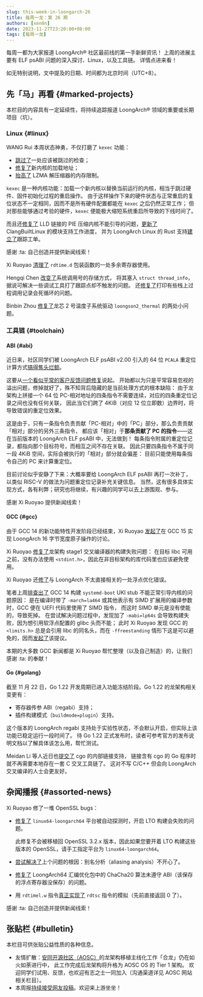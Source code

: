 ```yaml
---
slug: this-week-in-loongarch-26
title: 每周一龙：第 26 期
authors: [xen0n]
date: 2023-11-27T23:20:00+08:00
tags: [每周一龙]
---
```


每周一都为大家报道 LoongArch&reg; 社区最前线的第一手新鲜资讯！
上周的进展主要有 ELF psABI 问题的深入探讨、Linux，以及工具链。
详情点进来看！

<!-- truncate -->

如无特别说明，文中提及的日期、时间都为北京时间（UTC+8）。

## 先「马」再看 {#marked-projects}

本栏目的内容具有一定延续性，将持续追踪报道 LoongArch&reg; 领域的重要或长期项目（坑）。

### Linux {#linux}

WANG Rui 本周状态神勇，不仅打磨了 `kexec` 功能：

* [跳过了](https://lore.kernel.org/kexec/20231124085410.107080-1-wangrui@loongson.cn)一处应该被跳过的检查；
* [修复了](https://lore.kernel.org/kexec/20231125065232.116319-1-wangrui@loongson.cn)新内核的加载地址；
* [抬高了](https://lore.kernel.org/kexec/20231125072643.116681-1-wangrui@loongson.cn) LZMA 解压缩器的内存限制。

`kexec` 是一种内核功能：加载一个新内核以替换当前运行的内核，相当于跳过硬件、固件初始化过程的重启操作。
由于这样操作下来的硬件状态与正常重启的复位状态不一定相同，因而不是所有硬件配置都能在 `kexec` 之后仍然正常工作；
但对那些能够通过考验的硬件，`kexec` 便能极大缩短系统重启所导致的下线时间了。

而且还[修复了](https://lore.kernel.org/loongarch/20231124035534.70432-1-wangrui@loongson.cn/)
LLD 链接的 PIE 压缩内核不能引导的问题，[更新了](https://github.com/ClangBuiltLinux/linux/issues/1884)
ClangBuiltLinux 的模块支持工作进度，
并为 LoongArch Linux 的 Rust 支持[建立了](https://github.com/loongson-community/discussions/issues/15)跟踪工单。

感谢 :ta: 自己创造并提供新闻线索！

Xi Ruoyao [清理了](https://lore.kernel.org/loongarch/20231126121727.47303-2-xry111@xry111.site/)
`rdtime.d` 包装函数的一处多余寄存器使用。

Hengqi Chen [改变了](https://lore.kernel.org/loongarch/20231121070209.210934-1-hengqi.chen@gmail.com/)系统调用号的存储方式，
将其塞入 `struct thread_info`，据说可解决一些调试工具打了跟踪点却不触发的问题。
还[修复了](https://lore.kernel.org/loongarch/20231124014822.7894-1-hengqi.chen@gmail.com/)打印有些栈上过程调用记录会死循环的问题。

Binbin Zhou [修复了](https://lore.kernel.org/loongarch/cover.1700817227.git.zhoubinbin@loongson.cn/)龙芯 2 号温度子系统驱动 `loongson2_thermal` 的两处小问题。

### 工具链 {#toolchain}

#### ABI {#abi}

近日来，社区同学们被 LoongArch ELF psABI v2.00 引入的 64 位 `PCALA` 重定位计算方式[搞得焦头烂额](https://github.com/loongson-community/discussions/issues/17)。

这要从[一个看似平常的客户反馈问题修复](https://github.com/llvm/llvm-project/pull/71907)说起。
开始都以为只是平常容易忽视的溢出问题，修掉就好了，殊不知背后隐藏的是当前处理方式的根本缺陷：
由于龙架构上拼接一个 64 位 PC-相对地址的四条指令不需要连续，对应的四条重定位记录之间也没有任何关联，
因此当它们跨了 4KiB（对应 12 位立即数）边界时，将导致错误的重定位效果。

这是由于，只有一条指令负责贡献「PC-相对」中的「PC」部分，那么负责贡献「相对」部分的另外三条指令，
都应该「相对」于**那条贡献了 PC 的指令**——这在当前版本的 LoongArch ELF psABI 中，无法做到！
每条指令附属的重定位记录，都指向那个目标符号，而相互之间不存在关联。
因此只要四条指令不属于同一段 4KiB 空间，实际会被执行的「相对」部分就会偏差：
目前只能使用每条指令自己的 PC 来计算重定位。

目前讨论似乎安静了下来：大概率要给 LoongArch ELF psABI 再打一次补丁，
以类似 RISC-V 的做法为问题重定位记录补充关键信息。
当然，这有很多具体实现方式，各有利弊；研究也将继续，有兴趣的同学可以去上游围观、参与。

感谢 Xi Ruoyao 提供新闻线索！

#### GCC {#gcc}

由于 GCC 14 的新功能特性开发阶段已经结束，Xi Ruoyao [发起了](https://github.com/loongson-community/discussions/issues/16)在 GCC 15 实现 LoongArch 16 字节宽度原子操作的讨论。

Xi Ruoyao [修复了](https://gcc.gnu.org/r14-5634)龙架构 stage1 交叉编译器的构建失败问题：
在目标 libc 可用之前，没有办法使用 `<stdint.h>`，因此在非目标架构的库代码里也应该避免使用。

Xi Ruoyao 还[修了](https://gcc.gnu.org/pipermail/gcc-patches/2023-November/638067.html)与
LoongArch 不太直接相关的一处浮点优化错误。

笔者上周[排查出了](https://github.com/loongson-community/discussions/issues/19)
GCC 14 构建 `systemd-boot` UKI stub 不能正常引导内核的问题原因：
是在编译时带了 `-march=la464` 或其他表示有 SIMD 扩展用的编译参数时，GCC 便在 UEFI 代码里使用了 SIMD 指令，
而这时 SIMD 单元是没有使能的，导致死掉。
在尝试解决问题过程中，发现加了 `-mabi=lp64s` 会导致构建失败，因为想引用软浮点配置的 glibc 头而不能；
此时 Xi Ruoyao 发现 GCC 的 `<limits.h>` 总是会引用 libc 的同名头，而在 `-ffreestanding`
情形下这是可以避免的，因而[发起了](https://gcc.gnu.org/PR112699)该提议。

本期的大多数 GCC 新闻都是 Xi Ruoyao 帮忙整理（以及自己制造）的，让我们感谢 :ta: 的奉献！

#### Go {#golang}

截至 11 月 22 日，Go 1.22 开发周期已进入功能冻结阶段。Go 1.22 的龙架构相关变更有：

* 寄存器传参 ABI（regabi）支持；
* 插件构建模式（`buildmode=plugin`）支持。

这个版本的 LoongArch regabi 支持处于实验性状态，不会默认开启，但实际上该功能已稳定运行一段时间了。
待 Go 1.22 正式发布时，读者可参考官方的发布说明文档以了解具体该怎么用，帮忙测试。

Meidan Li 等人近日也[提交了](https://go.dev/cl/535616) cgo 的内部链接支持，
链接含有 cgo 的 Go 程序时就不再需要本地存在一套 C 交叉工具链了。
这对不写 C/C++ 但会向 LoongArch 交叉编译的人士会更友好。

## 杂闻播报 {#assorted-news}

Xi Ruoyao 修了一堆 OpenSSL bugs：

* [修复了](https://github.com/openssl/openssl/pull/22812) `linux64-loongarch64` 平台被自动探测时，开启 LTO 构建会失败的问题。

  此修复不会被移植回 OpenSSL 3.2.x 版本，因此如果您要开着 LTO 构建这些版本的 OpenSSL，请手工指定平台为 `linux64-loongarch64`。

* [尝试解决了](https://github.com/openssl/openssl/pull/22816)上个问题的根因：别名分析（aliasing analysis）不开心了。
* [修复了](https://github.com/openssl/openssl/pull/22817) LoongArch64 汇编优化包中的 ChaCha20 算法未遵守 ABI（该保存的浮点寄存器没保存）的问题。
* 用 `rdtimel.w` 指令[真正实现了](https://github.com/openssl/openssl/pull/22823) `rdtsc` 指令的模拟（先前直接返回 0 了）。

感谢 :ta: 自己创造并提供新闻线索！

## 张贴栏 {#bulletin}

本栏目可供张贴公益性质的各种信息。

* 友情扩散：[安同开源社区（AOSC）][aosc]的龙架构移植主线化工作「合龙」仍在如火如荼进行中，
  此工作完成后龙架构将升格为 AOSC OS 的 Tier 1 架构。
  欢迎同学们试用、反馈，也欢迎有志之士一同加入（沟通渠道详见 AOSC 网站相关栏目）。
* 本周报[持续接受网友投稿][call-for-submissions]。欢迎来上游坐坐！

[aosc]: https://aosc.io
[call-for-submissions]: https://github.com/loongson-community/areweloongyet/issues/16
